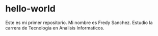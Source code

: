 # hello-world
Este es mi primer repositorio.
Mi nombre es Fredy Sanchez.
Estudio la carrera de Tecnologia en Analisis Informaticos.
